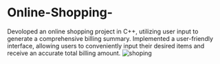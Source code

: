 # Online-Shopping-
Devoloped an online shopping project in C++, utilizing user input to generate a comprehensive billing summary.
Implemented a user-friendly interface, allowing users to conveniently input their desired items and receive an accurate total billing amount.
![shoping](https://github.com/tanushripahari/Online-Shopping-/assets/136692720/b2d8c30a-1802-4b3d-947a-6d7c067b8a8e)

